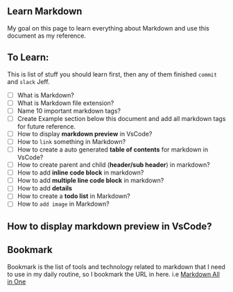 ## Learn Markdown

My goal on this page to learn everything about Markdown and use this document as my reference. 




## To Learn:
This is list of stuff you should learn first, then any of them finished `commit` and `slack` Jeff. 

- [ ] What is Markdown? 
- [ ] What is Markdown file extension?
- [ ] Name 10 important markdown tags?
- [ ] Create Example section below this document and add all markdown tags for future reference.
- [ ] How to display **markdown preview** in VsCode?
- [ ] How to `link` something in Markdown?
- [ ] How to create a auto generated **table of contents** for markdown in VsCode? 
- [ ] How to create parent and child (**header/sub header**) in markdown?
- [ ] How to add **inline code block** in markdown? 
- [ ] How to add **multiple line code block** in markdown? 
- [ ] How to add **details**
- [ ] How to create a **todo list** in Markdown?
- [ ] How to `add image` in Markdown?

## How to display **markdown preview** in VsCode?


## Bookmark
Bookmark is the list of tools and technology related to markdown that I need to use in my daily routine, so I bookmark the URL in here. i.e [Markdown All in One](https://marketplace.visualstudio.com/items?itemName=yzhang.markdown-all-in-one)
